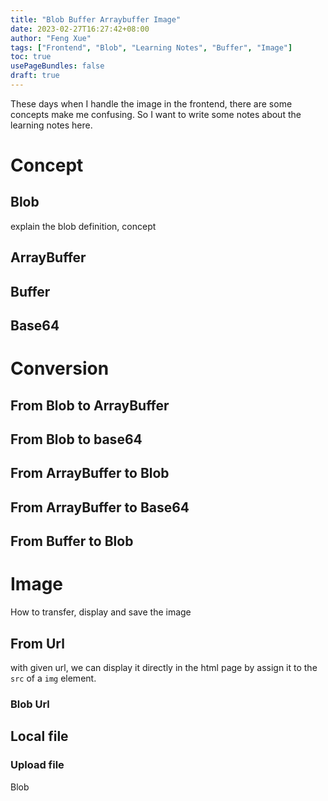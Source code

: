 ```yaml
---
title: "Blob Buffer Arraybuffer Image"
date: 2023-02-27T16:27:42+08:00
author: "Feng Xue"
tags: ["Frontend", "Blob", "Learning Notes", "Buffer", "Image"]
toc: true
usePageBundles: false
draft: true
---
```


These days when I handle the image in the frontend, there are some concepts make me confusing. So I want to write some notes about the learning notes here.

# Concept

## Blob

explain the blob definition, concept

## ArrayBuffer

## Buffer

## Base64

# Conversion

## From Blob to ArrayBuffer

## From Blob to base64

## From ArrayBuffer to Blob

## From ArrayBuffer to Base64

## From Buffer to Blob

# Image

How to transfer, display and save the image

## From Url

with given url, we can display it directly in the html page by assign it to the `src` of a `img` element.

### Blob Url

## Local file

### Upload file
Blob



